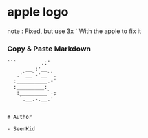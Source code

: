 # apple logo
note : Fixed, but use 3x \` With the apple to fix it 
### Copy & Paste Markdown

```          
```        .:'
      __ :'__
   .'`__`-'__``.
  :__________.-'
  :_________:
   :_________`-;
    `.__.-.__.'
```
```

# Author

- SeenKid
